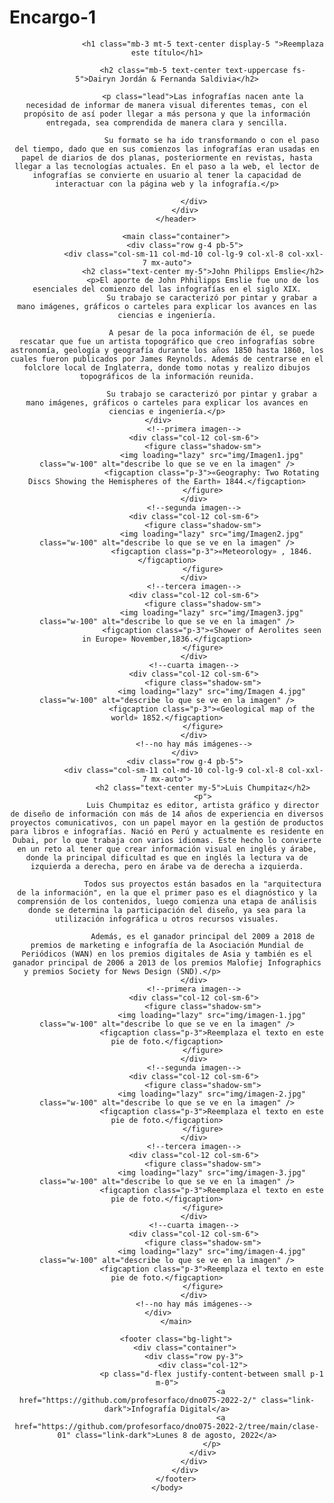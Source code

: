 # Encargo-1
<!DOCTYPE html>
<html lang="es">
    <head>
        <meta charset="utf-8">
        <meta name="viewport" content="width=device-width, initial-scale=1">
        <link href="https://cdn.jsdelivr.net/npm/bootstrap@5.1.3/dist/css/bootstrap.min.css" rel="stylesheet" integrity="sha384-1BmE4kWBq78iYhFldvKuhfTAU6auU8tT94WrHftjDbrCEXSU1oBoqyl2QvZ6jIW3" crossorigin="anonymous" />
        <link rel="preconnect" href="https://fonts.googleapis.com" />
        <link rel="preconnect" href="https://fonts.gstatic.com" crossorigin />
        <link href="https://fonts.googleapis.com/css2?family=Work+Sans:wght@300;400;600&display=swap" rel="stylesheet" />
        <style>
            :root { --bs-font-sans-serif: "Work Sans", sans-serif; }
            @media (min-width: 992px) { header p{ text-align: justify; text-justify: inter-word; } }
        </style>
        <title>Reemplaza este título que se muestra en la ventana de tu navegador</title>
    </head>
    <body>
        <header class="container">
            <div class="row py-4">
                <div class="col-sm-11 col-md-10 col-lg-9 col-xl-8 col-xxl-7 mx-auto">

                    <h1 class="mb-3 mt-5 text-center display-5 ">Reemplaza este título</h1>

                    <h2 class="mb-5 text-center text-uppercase fs-5">Dairyn Jordán & Fernanda Saldivia</h2>

                    <p class="lead">Las infografías nacen ante la necesidad de informar de manera visual diferentes temas, con el propósito de así poder llegar a más persona y que la información entregada, sea comprendida de manera clara y sencilla.

                        Su formato se ha ido transformando o con el paso del tiempo, dado que en sus comienzos las infografías eran usadas en papel de diarios de dos planas, posteriormente en revistas, hasta llegar a las tecnologías actuales. En el paso a la web, el lector de infografías se convierte en usuario al tener la capacidad de interactuar con la página web y la infografía.</p>

                </div>
            </div>
        </header>

        <main class="container">
            <div class="row g-4 pb-5">
                <div class="col-sm-11 col-md-10 col-lg-9 col-xl-8 col-xxl-7 mx-auto">
                    <h2 class="text-center my-5">John Philipps Emslie</h2>
                    <p>El aporte de John Phhilipps Emslie fue uno de los esenciales del comienzo del las infografías en el siglo XIX.
                        Su trabajo se caracterizó por pintar y grabar a mano imágenes, gráficos o carteles para explicar los avances en las ciencias e ingeniería.
                         
                        A pesar de la poca información de él, se puede rescatar que fue un artista topográfico que creo infografías sobre astronomía, geología y geografía durante los años 1850 hasta 1860, los cuales fueron publicados por James Reynolds. Además de centrarse en el folclore local de Inglaterra, donde tomo notas y realizo dibujos topográficos de la información reunida.
                        
                        Su trabajo se caracterizó por pintar y grabar a mano imágenes, gráficos o carteles para explicar los avances en ciencias e ingeniería.</p>
                </div>                
                <!--primera imagen-->
                <div class="col-12 col-sm-6">
                    <figure class="shadow-sm">
                        <img loading="lazy" src="img/Imagen1.jpg" class="w-100" alt="describe lo que se ve en la imagen" />
                        <figcaption class="p-3">«Geography: Two Rotating Discs Showing the Hemispheres of the Earth» 1844.</figcaption>
                    </figure>
                </div>
                <!--segunda imagen-->
                <div class="col-12 col-sm-6">
                    <figure class="shadow-sm">
                        <img loading="lazy" src="img/Imagen2.jpg" class="w-100" alt="describe lo que se ve en la imagen" />
                        <figcaption class="p-3">«Meteorology» , 1846.</figcaption>
                    </figure>
                </div>
                <!--tercera imagen-->
                <div class="col-12 col-sm-6">
                    <figure class="shadow-sm">
                        <img loading="lazy" src="img/Imagen3.jpg" class="w-100" alt="describe lo que se ve en la imagen" />
                        <figcaption class="p-3">«Shower of Aerolites seen in Europe» November,1836.</figcaption>
                    </figure>
                </div>
                <!--cuarta imagen-->
                <div class="col-12 col-sm-6">
                    <figure class="shadow-sm">
                        <img loading="lazy" src="img/Imagen 4.jpg" class="w-100" alt="describe lo que se ve en la imagen" />
                        <figcaption class="p-3">«Geological map of the world» 1852.</figcaption>
                    </figure>
                </div>
                <!--no hay más imágenes-->
            </div>
            <div class="row g-4 pb-5">
                <div class="col-sm-11 col-md-10 col-lg-9 col-xl-8 col-xxl-7 mx-auto">
                    <h2 class="text-center my-5">Luis Chumpitaz</h2>
                    <p">
                    Luis Chumpitaz es editor, artista gráfico y director de diseño de información con más de 14 años de experiencia en diversos proyectos comunicativos, con un papel mayor en la gestión de productos para libros e infografías. Nació en Perú y actualmente es residente en Dubai, por lo que trabaja con varios idiomas. Este hecho lo convierte en un reto al tener que crear información visual en inglés y árabe, donde la principal dificultad es que en inglés la lectura va de izquierda a derecha, pero en árabe va de derecha a izquierda.
                    
                    Todos sus proyectos están basados en la "arquitectura de la información", en la que el primer paso es el diagnóstico y la comprensión de los contenidos, luego comienza una etapa de análisis donde se determina la participación del diseño, ya sea para la utilización infográfica u otros recursos visuales.
                    
                    Además, es el ganador principal del 2009 a 2018 de premios de marketing e infografía de la Asociación Mundial de Periódicos (WAN) en los premios digitales de Asia y también es el ganador principal de 2006 a 2013 de los premios Malofiej Infographics y premios Society for News Design (SND).</p>                    
                </div>
                <!--primera imagen-->
                <div class="col-12 col-sm-6">
                    <figure class="shadow-sm">
                        <img loading="lazy" src="img/imagen-1.jpg" class="w-100" alt="describe lo que se ve en la imagen" />
                        <figcaption class="p-3">Reemplaza el texto en este pie de foto.</figcaption>
                    </figure>
                </div>
                <!--segunda imagen-->
                <div class="col-12 col-sm-6">
                    <figure class="shadow-sm">
                        <img loading="lazy" src="img/imagen-2.jpg" class="w-100" alt="describe lo que se ve en la imagen" />
                        <figcaption class="p-3">Reemplaza el texto en este pie de foto.</figcaption>
                    </figure>
                </div>
                <!--tercera imagen-->
                <div class="col-12 col-sm-6">
                    <figure class="shadow-sm">
                        <img loading="lazy" src="img/imagen-3.jpg" class="w-100" alt="describe lo que se ve en la imagen" />
                        <figcaption class="p-3">Reemplaza el texto en este pie de foto.</figcaption>
                    </figure>
                </div>
                <!--cuarta imagen-->
                <div class="col-12 col-sm-6">
                    <figure class="shadow-sm">
                        <img loading="lazy" src="img/imagen-4.jpg" class="w-100" alt="describe lo que se ve en la imagen" />
                        <figcaption class="p-3">Reemplaza el texto en este pie de foto.</figcaption>
                    </figure>
                </div>
                <!--no hay más imágenes-->
            </div>            
        </main>

        <footer class="bg-light">
            <div class="container">
                <div class="row py-3">
                    <div class="col-12">
                        <p class="d-flex justify-content-between small p-1 m-0">
                            <a href="https://github.com/profesorfaco/dno075-2022-2/" class="link-dark">Infografía Digital</a>
                            <a href="https://github.com/profesorfaco/dno075-2022-2/tree/main/clase-01" class="link-dark">Lunes 8 de agosto, 2022</a>
                        </p>
                    </div>
                </div>
            </div>
        </footer>
    </body>
</html>
